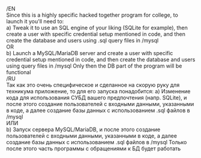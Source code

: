 /EN<br /> Since this is a highly specific hacked together program for college, to launch it you'll need to:<br /> a) Tweak it to use an SQL engine of your liking (SQLite for example), then create a user with specific credential setup mentioned in code, and then create the database and users using .sql query files in /mysql <br />
OR<br />
b) Launch a MySQL/MariaDB server and create a user with specific credential setup mentioned in code, and then create the database and users using query files in /mysql Only then the DB part of the program will be functional
<br />
/RU<br /> Так как это очень специфическое и сделанное на скорую руку для техникума приложение, то для его запуска понадобится: а) Изменение кода для использования СУБД вашего предпочтения (напр. SQLite), и после этого создание пользователей с входными данными, указанными в коде, а далее создание базы данных с использованием .sql файлов в /mysql <br />
ИЛИ<br />
b) Запуск сервера MySQL/MariaDB, и после этого создание пользователей с входными данными, указанными в коде, а далее создание базы данных с использованием .sql файлов в /mysql
Только после этого часть программы с обращениями к БД будет работать
